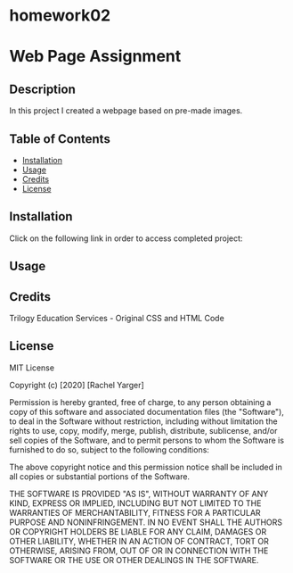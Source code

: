 # homework02
# Web Page Assignment

## Description 

In this project I created a webpage based on pre-made images. 


## Table of Contents 

* [Installation](#installation)
* [Usage](#usage)
* [Credits](#credits)
* [License](#license)


## Installation

Click on the following link in order to access completed project:


## Usage 




## Credits

Trilogy Education Services - Original CSS and HTML Code 


## License

MIT License

Copyright (c) [2020] [Rachel Yarger]

Permission is hereby granted, free of charge, to any person obtaining a copy
of this software and associated documentation files (the "Software"), to deal
in the Software without restriction, including without limitation the rights
to use, copy, modify, merge, publish, distribute, sublicense, and/or sell
copies of the Software, and to permit persons to whom the Software is
furnished to do so, subject to the following conditions:

The above copyright notice and this permission notice shall be included in all
copies or substantial portions of the Software.

THE SOFTWARE IS PROVIDED "AS IS", WITHOUT WARRANTY OF ANY KIND, EXPRESS OR
IMPLIED, INCLUDING BUT NOT LIMITED TO THE WARRANTIES OF MERCHANTABILITY,
FITNESS FOR A PARTICULAR PURPOSE AND NONINFRINGEMENT. IN NO EVENT SHALL THE
AUTHORS OR COPYRIGHT HOLDERS BE LIABLE FOR ANY CLAIM, DAMAGES OR OTHER
LIABILITY, WHETHER IN AN ACTION OF CONTRACT, TORT OR OTHERWISE, ARISING FROM,
OUT OF OR IN CONNECTION WITH THE SOFTWARE OR THE USE OR OTHER DEALINGS IN THE
SOFTWARE.
